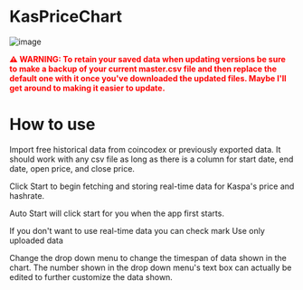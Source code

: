 # KasPriceChart

![image](https://github.com/user-attachments/assets/3a00a1e9-5a52-4164-b0a3-010b86f254b5)


<div style="color: red; font-weight: bold;">
⚠️ WARNING: To retain your saved data when updating versions be sure to make a backup of your current master.csv file and then replace the default one with it once you've downloaded the updated files. Maybe I'll get around to making it easier to update.
</div>

# How to use
Import free historical data from coincodex or previously exported data. It should work with any csv file as long as there is a column for start date, end date, open price, and close price.

Click Start to begin fetching and storing real-time data for Kaspa's price and hashrate.

Auto Start will click start for you when the app first starts.

If you don't want to use real-time data you can check mark Use only uploaded data

Change the drop down menu to change the timespan of data shown in the chart. The number shown in the drop down menu's text box can actually be edited to further customize the data shown.
